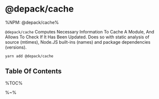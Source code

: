 # @depack/cache

%NPM: @depack/cache%

`@depack/cache` Computes Necessary Information To Cache A Module, And Allows To Check If It Has Been Updated. Does so with static analysis of source (mtimes), Node.JS built-ins (names) and package dependencies (versions).

```sh
yarn add @depack/cache
```

## Table Of Contents

%TOC%

%~%